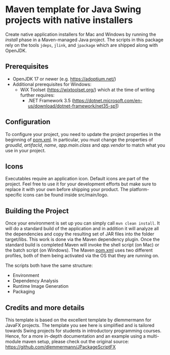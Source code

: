 # Maven template for Java Swing projects with native installers

Create native application installers for Mac and Windows by running the *install* phase in a Maven-managed Java project. The scripts in this package rely on the tools `jdeps`, `jlink`, and `jpackage` which are shipped along with OpenJDK.

## Prerequisites 

* OpenJDK 17 or newer (e.g. https://adoptium.net/)
* Additional prerequisites for Windows:
  * WiX Toolset (https://wixtoolset.org/) which at the time of writing further requires:
    * .NET Framework 3.5 (https://dotnet.microsoft.com/en-us/download/dotnet-framework/net35-sp1)

## Configuration

To configure your project, you need to update the project properties in the beginning of [pom.xml](./pom.xml). In particular, you must change the properties of *groudId*, *artifacId*, *name*, *app.main.class* and *app.vendor* to match what you use in your project.

## Icons

Executables require an application icon. Default icons are part of the project. Feel free to use it for your development efforts but make sure to replace it with your own before shipping your product. The platform-specific icons can be found inside src/main/logo.

## Building the Project
Once your environment is set up you can simply call `mvn clean install`. It will do a standard build of the application and in addition it will analyze all the dependencies and copy the resulting set of JAR files into the folder target/libs. This work is done via the Maven dependency plugin. Once the standard build is completed Maven will invoke the shell script (on Mac) or the batch script (on Windows). The Maven [pom.xml](./pom.xml) uses two different profiles, both of them being activated via the OS that they are running on.

The scripts both have the same structure:

* Environment
* Dependency Analysis
* Runtime Image Generation
* Packaging

## Credits and more details

This template is based on the excellent template by dlemmermann for JavaFX projects. The template you see here is simplified and is tailored towards Swing projects for students in introductory programming courses. Hence, for a more in-depth documentation and an example using a multi-module maven setup, please check out the original source: https://github.com/dlemmermann/JPackageScriptFX
